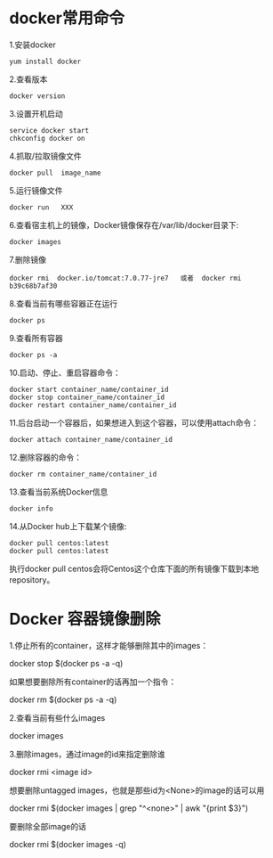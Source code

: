 # docker常用命令

1.安装docker

```
yum install docker
```

2.查看版本

```
docker version
```

3.设置开机启动

```
service docker start
chkconfig docker on
```

4.抓取/拉取镜像文件

```
docker pull  image_name
```

5.运行镜像文件

```
docker run   XXX
```

6.查看宿主机上的镜像，Docker镜像保存在/var/lib/docker目录下:

```
docker images
```

7.删除镜像

```
docker rmi  docker.io/tomcat:7.0.77-jre7   或者  docker rmi b39c68b7af30
```

8.查看当前有哪些容器正在运行

```
docker ps
```

9.查看所有容器

```
docker ps -a
```

10.启动、停止、重启容器命令：

```
docker start container_name/container_id
docker stop container_name/container_id
docker restart container_name/container_id
```

11.后台启动一个容器后，如果想进入到这个容器，可以使用attach命令：

```
docker attach container_name/container_id
```

12.删除容器的命令：

```
docker rm container_name/container_id
```

13.查看当前系统Docker信息

```
docker info
```

14.从Docker hub上下载某个镜像:

```
docker pull centos:latest
docker pull centos:latest
```

执行docker pull centos会将Centos这个仓库下面的所有镜像下载到本地repository。

# Docker 容器镜像删除

1.停止所有的container，这样才能够删除其中的images：

docker stop $\(docker ps -a -q\)

如果想要删除所有container的话再加一个指令：

docker rm $\(docker ps -a -q\)

2.查看当前有些什么images

docker images

3.删除images，通过image的id来指定删除谁

docker rmi &lt;image id&gt;

想要删除untagged images，也就是那些id为&lt;None&gt;的image的话可以用

docker rmi $\(docker images \| grep "^&lt;none&gt;" \| awk "{print $3}"\)

要删除全部image的话

docker rmi $\(docker images -q\)

